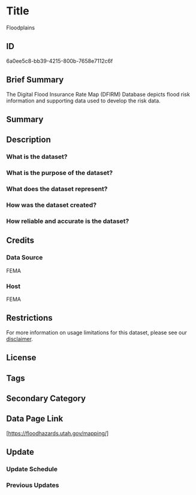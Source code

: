 # Title

Floodplains

## ID

6a0ee5c8-bb39-4215-800b-7658e7112c6f

## Brief Summary

The Digital Flood Insurance Rate Map (DFIRM) Database depicts flood risk information and supporting data used to develop the risk data.

## Summary

## Description

### What is the dataset?

### What is the purpose of the dataset?

### What does the dataset represent?

### How was the dataset created?

### How reliable and accurate is the dataset?

## Credits

### Data Source

FEMA

### Host

FEMA

## Restrictions

For more information on usage limitations for this dataset, please see our [disclaimer](https://gis.utah.gov/documentation/policy/license/#disclaimer).

## License

## Tags

## Secondary Category

## Data Page Link

[https://floodhazards.utah.gov/mapping/]

## Update

### Update Schedule

### Previous Updates
